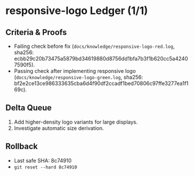 # responsive-logo Ledger (1/1)

## Criteria & Proofs

- Failing check before fix (`docs/knowledge/responsive-logo-red.log`, sha256: ecbb29c20b73475a5879bd34619880d8756dd1bfa7b3f1b620cc5a42407590f5).
- Passing check after implementing responsive logo (`docs/knowledge/responsive-logo-green.log`, sha256: bf2e2ce13ce986333635cba6d4f90df2ccadf1bed70806c97ffe3277ea1f169c).

## Delta Queue

1. Add higher-density logo variants for large displays.
2. Investigate automatic size derivation.

## Rollback

- Last safe SHA: 8c74910
- `git reset --hard 8c74910`
